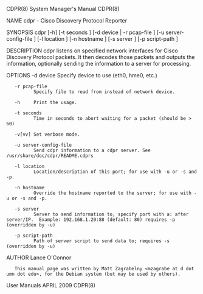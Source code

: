 CDPR(8)                                                                           System Manager's Manual                                                                          CDPR(8)

NAME
       cdpr - Cisco Discovery Protocol Reporter

SYNOPSIS
       cdpr [-h] [-t seconds ] [-d device | -r pcap-file ] [-u server-config-file ] [-l location ] [-n hostname ] [-s server ] [-p script-path ]

DESCRIPTION
       cdpr listens on specified network interfaces for Cisco Discovery Protocol packets. It then decodes those packets and outputs the information, optionally sending the information to
       a server for processing.

OPTIONS
       -d device
              Specify device to use (eth0, hme0, etc.)

       -r pcap-file
              Specify file to read from instead of network device.

       -h     Print the usage.

       -t seconds
              Time in seconds to abort waiting for a packet (should be > 60)

       -v[vv] Set verbose mode.

       -u server-config-file
              Send cdpr information to a cdpr server. See /usr/share/doc/cdpr/README.cdprs

       -l location
              Location/description of this port; for use with -u or -s and -p.

       -n hostname
              Override the hostname reported to the server; for use with -u or -s and -p.

       -s server
              Server to send information to, specify port with a: after server/IP.  Example: 192.168.1.20:88 (default: 80) requires -p (overridden by -u)

       -p script-path
              Path of server script to send data to; requires -s (overridden by -u)

AUTHOR
       Lance O'Connor <lance at ronnoco dot net>

       This manual page was written by Matt Zagrabelny <mzagrabe at d dot umn dot edu>, for the Debian system (but may be used by others).

User Manuals                                                                            APRIL 2009                                                                                 CDPR(8)
